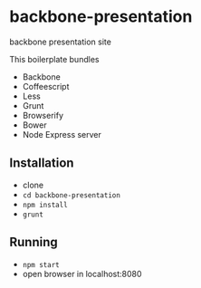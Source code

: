 # backbone-presentation
backbone presentation site

This boilerplate bundles
- Backbone
- Coffeescript
- Less
- Grunt
- Browserify
- Bower
- Node Express server

## Installation
- clone
- `cd backbone-presentation`
- `npm install`
- `grunt`

## Running
- `npm start`
- open browser in localhost:8080


